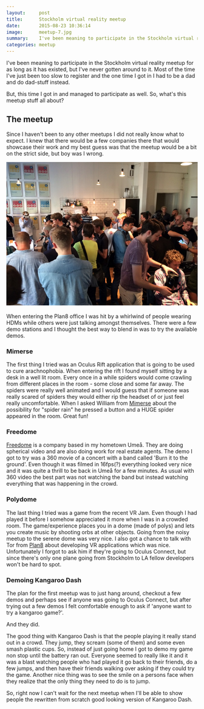 ```yaml
---
layout:     post
title:      Stockholm virtual reality meetup
date:       2015-08-23 10:36:14
image:		meetup-7.jpg
summary:    I've been meaning to participate in the Stockholm virtual reality meetup for as long as it has existed, but I've never gotten around to it. Most of the time I've just been too slow to register and the one time I got in I had to be a dad and do dad-stuff instead. But, this time I got in and managed to participate as well. So, what's this meetup stuff all about?
categories: meetup
---
```


I've been meaning to participate in the Stockholm virtual reality meetup for as long as it has existed, but I've never gotten around to it. Most of the time I've just been too slow to register and the one time I got in I had to be a dad and do dad-stuff instead.

But, this time I got in and managed to participate as well. So, what's this meetup stuff all about?

## The meetup
Since I haven't been to any other meetups I did not really know what to expect. I knew that there would be a few companies there that would showcase their work and my best guess was that the meetup would be a bit on the strict side, but boy was I wrong.

<img src="/images/meetup-7.jpg" style="display:block;margin:10px 0 20px 0">
When entering the Plan8 office I was hit by a whirlwind of people wearing HDMs while others were just talking amongst themselves. There were a few demo stations and I thought the best way to blend in was to try the available demos.

### Mimerse
The first thing I tried was an Oculus Rift application that is going to be used to cure arachnophobia. When entering the rift I found myself sitting by a desk in a well lit room. Every once in a while spiders would come crawling from different places in the room - some close and some far away. The spiders were really well animated and I would guess that if someone was really scared of spiders they would either rip the headset of or just feel really uncomfortable. When I asked William from [Mimerse](http://www.mimerse.com/) about the possibility for "spider rain" he pressed a button and a HUGE spider appeared in the room. Great fun!

### Freedome
[Freedome](http://freedome.se/) is a company based in my hometown Umeå. They are doing spherical video and are also doing work for real estate agents. The demo I got to try was a 360 movie of a concert with a band called 'Burn it to the ground'. Even though it was filmed in 16fps(?) everything looked very nice and it was quite a thrill to be back in Umeå for a few minutes. As usual with 360 video the best part was not watching the band but instead watching everything that was happening in the crowd.

### Polydome
The last thing I tried was a game from the recent VR Jam. Even though I had played it before I somehow appreciated it more when I was in a crowded room. The game/experience places you in a dome (made of polys) and lets you create music by shooting orbs at other objects. Going from the noisy meetup to the serene dome was very nice. I also got a chance to talk with Tor from [Plan8](http://plan8.se/) about developing VR applications which was nice. Unfortunately I forgot to ask him if they're going to Oculus Connect, but since there's only one plane going from Stockholm to LA fellow developers won't be hard to spot.

### Demoing Kangaroo Dash
The plan for the first meetup was to just hang around, checkout a few demos and perhaps see if anyone was going to Oculus Connect, but after trying out a few demos I felt comfortable enough to ask if 'anyone want to try a kangaroo game?'.

And they did.

The good thing with Kangaroo Dash is that the people playing it really stand out in a crowd. They jump, they scream (some of them) and some even smash plastic cups. So, instead of just going home I got to demo my game non stop until the battery ran out. Everyone seemed to really like it and it was a blast watching people who had played it go back to their friends, do a few jumps, and then have their friends walking over asking if they could try the game. Another nice thing was to see the smile on a persons face when they realize that the only thing they need to do is to jump.

So, right now I can't wait for the next meetup when I'll be able to show people the rewritten from scratch good looking version of Kangaroo Dash.